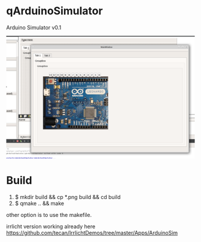 # qArduinoSimulator

Arduino Simulator v0.1

![alt tag](screenshot.png)

# Build

1. $ mkdir build && cp *.png build && cd build
2. $ qmake .. && make

other option is to use the makefile.


irrlicht version working already here https://github.com/tecan/IrrlichtDemos/tree/master/Apps/ArduinoSim

